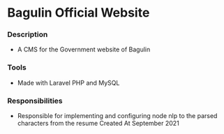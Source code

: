 # Bagulin Official Website
### Description
- A CMS for the Government website of Bagulin
### Tools
- Made with Laravel PHP and MySQL
### Responsibilities
- Responsible for implementing and configuring node nlp to the parsed characters from the resume
Created At September 2021
